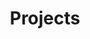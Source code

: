 ---
title: "Projects"
layout: category
permalink: /categories/projects/
author_profile: true
taxonomy: Projects
sidebar:
  nav: "categories"
--- 